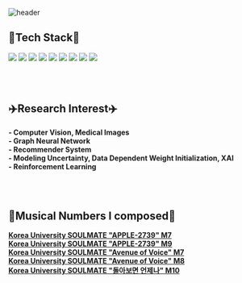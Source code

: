 ![header](https://capsule-render.vercel.app/api?type=waving&color=C8E6A8&height=250&section=header&text=Seungeun%20Lee&fontSize=50&fontColor=000000)


## :flashlight:**Tech Stack**:flashlight:
<div>
<img src = "https://img.shields.io/badge/Python-3776AB?style=flat-square&logo=Python&logoColor=white"/>
<img src = "https://img.shields.io/badge/C-A8B9CC?style=flat-square&logo=C&logoColor=white"/>
<img src = "https://img.shields.io/badge/Matlab-02569B?style=flat-square&logo=MATLAB&logoColor=white"/>  
<img src = "https://img.shields.io/badge/R-276DC3?style=flat-square&logo=R&logoColor=white"/>  
<img src = "https://img.shields.io/badge/JAVA-005666?style=flat-square&logo=JAVA&logoColor=white"/>  
<img src = "https://img.shields.io/badge/Linux-FCC624?style=flat-square&logo=Linux&logoColor=white"/> 
<img src = "https://img.shields.io/badge/Pytorch-EE4C2C?style=flat-square&logo=Pytorch&logoColor=white"/>
<img src = "https://img.shields.io/badge/Tensorflow-FF6F00?style=flat-square&logo=Tensorflow&logoColor=white"/>
<img src = "https://img.shields.io/badge/Keras-D00000?style=flat-square&logo=Keras&logoColor=white"/>
</div>

<br/><br/>

## :airplane:**Research Interest**:airplane:
**- Computer Vision, Medical Images**
<br/>
**- Graph Neural Network**
<br/>
**- Recommender System**
<br/>
**- Modeling Uncertainty, Data Dependent Weight Initialization, XAI**
<br/>
**- Reinforcement Learning**
<br/>

<br/><br/>
## :musical_score:**Musical Numbers I composed**:musical_score:
**[Korea University SOULMATE "APPLE-2739" M7](https://youtu.be/ZVlzFF2htVQ?t=3319)**
<br/>
**[Korea University SOULMATE "APPLE-2739" M9](https://youtu.be/MO0flSMDDxA?t=877)**
<br/>
**[Korea University SOULMATE "Avenue of Voice" M7](https://youtu.be/ZIljG9sENtM?t=3352)**
<br/>
**[Korea University SOULMATE "Avenue of Voice" M8](https://youtu.be/ZIljG9sENtM?t=3640)**
<br/>
**[Korea University SOULMATE "돌아보면 언제나" M10](https://youtu.be/osU1YM5JzxQ?t=5088)**

<!---
duneag2/duneag2 is a ✨ special ✨ repository because its `README.md` (this file) appears on your GitHub profile.
You can click the Preview link to take a look at your changes.
--->
